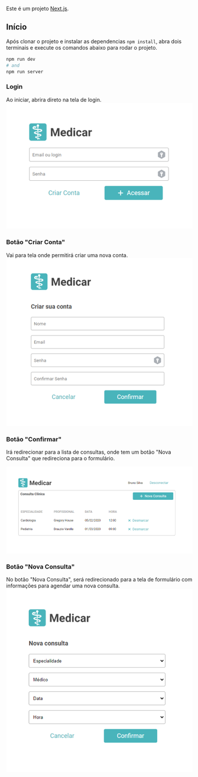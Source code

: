Este é um projeto [Next.js](https://nextjs.org/).

## Início

Após clonar o projeto e instalar as dependencias ```npm install```, abra dois terminais e execute os comandos abaixo para rodar o projeto.

```bash
npm run dev
# and
npm run server
```

### Login

Ao iniciar, abrira direto na tela de login.
![login](https://github.com/brunosilva/medicar/blob/cade5b211bc502c2d2fd2aa2d51a3557b3b274eb/assets/images/login.png)


### Botão "Criar Conta"

Vai para tela onde permitirá criar uma nova conta.
![criar_conta](https://github.com/brunosilva/medicar/blob/cade5b211bc502c2d2fd2aa2d51a3557b3b274eb/assets/images/criar_conta.png)


### Botão "Confirmar"

Irá redirecionar para a lista de consultas, onde tem um botão "Nova Consulta" que redireciona para o formulário.

![tabela](https://github.com/brunosilva/medicar/blob/cade5b211bc502c2d2fd2aa2d51a3557b3b274eb/assets/images/tabela.png)

### Botão "Nova Consulta"

No botão "Nova Consulta", será redirecionado para a tela de formulário com informações para agendar uma nova consulta.
![nova_consulta](https://github.com/brunosilva/medicar/blob/cade5b211bc502c2d2fd2aa2d51a3557b3b274eb/assets/images/nova_consulta.png)

